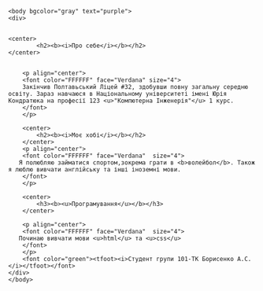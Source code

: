 <!DOCTYPE html>
<html>
    <head>
        <title>BorisenkoLab01.html</title>
        <meta charset =UTF-8>
        <meta name="Description" content="Інформація про мене"> 
         
  <meta name="Keywords" content="Про мене, Моє хобі, Прлграмування">
    </head>
    
    
    <body bgcolor="gray" text="purple">
    <div>
    
    
    <center>
            <h2><b><i>Про себе</i></b></h2>
    </center>    
        
        
        <p align="center">
        <font color="FFFFFF" face="Verdana" size="4">
        Закінчив Полтавьський Ліцей #32, здобувши повну загальну середню освіту. Зараз навчаюся в Національному університеті імені Юрія Кондратюка на професії 123 <u>"Компютерна Інженерія"</u> 1 курс. 
        </font>
        </p>
    
        <center>
            <h2><b><i>Моє хобі</i></b></h2>
        </center>    
        <p align="center">
        <font color="FFFFFF" face="Verdana"  size="4">
       Я полюбляю займатися спортом,зокрема грати в <b>волейбол</b>. Також я люблю вивчати англійську та інші іноземні мови.
        </font>
        </p>
        
        <center>
            <h3><b><u>Програмування</u></b></h3>
        </center> 
        
        <p align="center">
        <font color="FFFFFF" face="Verdana"  size="4">
       Починаю вивчати мови <u>html</u> та <u>css</u>
        </font>
        </p>
        <font color="green"><tfoot><i>Студент групи 101-ТК Борисенко А.С.</i></tfoot></font>
    </div>
    </body>
</html>
